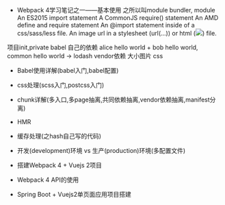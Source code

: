 - Webpack 4学习笔记之一——基本使用
之所以叫module bundler,
module
    An ES2015 import statement
    A CommonJS require() statement
    An AMD define and require statement
    An @import statement inside of a css/sass/less file.
    An image url in a stylesheet (url(...)) or html (<img src=...>) file.

项目init,private
babel
自己的依赖 alice hello world + bob hello world, common hello world -> lodash
vendor依赖
大小图片
css


- Babel使用详解(babel入门,babel配置)
- css处理(scss入门,postcss入门)
- chunk详解(多入口,多page抽离,共同依赖抽离,vendor依赖抽离,manifest分离)
- HMR
- 缓存处理(之hash自己写的代码)
- 开发(development)环境 vs 生产(production)环境(多配置文件)
- 搭建Webpack 4 + Vuejs 2项目
- Webpack 4 API的使用

- Spring Boot + Vuejs2单页面应用项目搭建
